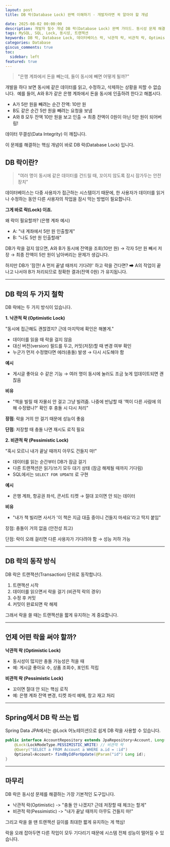 ```yaml
---
layout: post
title: DB 락(Database Lock) 완벽 이해하기 - 개발자라면 꼭 알아야 할 개념

date: 2025-08-02 00:00:00
description: 개발자 필수 개념 DB 락(Database Lock) 완벽 가이드. 동시성 문제 해결을 위한 낙관적 락과 비관적 락의 차이, 사용 사례, Spring Data JPA 적용법까지 쉽게 설명합니다. 데이터 무결성을 지키는 핵심 원리를 지금 확인하세요.
tags: MySQL, SQL, Lock, 동시성, 트랜잭션
keywords: DB 락, Database Lock, 데이터베이스 락, 낙관적 락, 비관적 락, Optimistic Lock, Pessimistic Lock, 동시성 제어, 데이터 무결성, 트랜잭션, Spring Data JPA, LockModeType, SELECT FOR UPDATE, JPA 락, 데이터베이스 동시성, DB 락 사용 이유, 낙관적 락 비관적 락 차이, Spring 비관적 락 사용법, JPA PESSIMISTIC_WRITE, 데이터 동시성 문제 해결, 은행 계좌 문제 DB 락
categories: Database
giscus_comments: true
toc:
  sidebar: left
featured: true
---
```


> "은행 계좌에서 돈을 빼는데, 둘이 동시에 빼면 어떻게 될까?"

개발을 하다 보면 동시에 같은 데이터를 읽고, 수정하고, 삭제하는 상황을 피할 수 없습니다. 
예를 들어, A와 B가 같은 은행 계좌에서 돈을 동시에 인출하려 한다고 해봅시다.

- A가 5만 원을 빼려는 순간 잔액: 10만 원
- B도 같은 순간 5만 원을 빼려는 요청을 보냄
- A와 B 모두 잔액 10만 원을 보고 인출 → 최종 잔액이 0원이 아닌 5만 원이 되어버림!

데이터 무결성(Data Integrity) 이 깨집니다.

이 문제를 해결하는 핵심 개념이 바로 DB 락(Database Lock) 입니다.

## DB 락이란?

> "여러 명이 동시에 같은 데이터를 건드릴 때, 꼬이지 않도록 잠시 잠가두는 안전장치"

데이터베이스는 다중 사용자가 접근하는 시스템이기 때문에, 한 사용자가 데이터를 읽거나 수정하는 동안 다른 사용자의 작업을 잠시 막는 방법이 필요합니다.

**그게 바로 락(Lock) 이죠.**

왜 락이 필요할까? (은행 계좌 예시)

- A: "내 계좌에서 5만 원 인출할게"
- B: "나도 5만 원 인출할래"

DB가 락을 걸지 않으면, A와 B가 동시에 잔액을 조회(10만 원) → 각자 5만 원 빼서 저장 → 최종 잔액이 5만 원이 남아버리는 문제가 생깁니다.

하지만 DB가 '잠깐! A 먼저 끝낼 때까지 기다려!' 하고 락을 건다면?
➡ A의 작업이 끝나고 나서야 B가 처리되므로 정확한 결과(잔액 0원) 가 유지됩니다.

---

## DB 락의 두 가지 철학

DB 락에는 두 가지 방식이 있습니다.

**1. 낙관적 락 (Optimistic Lock)**

"동시에 접근해도 괜찮겠지? 근데 마지막에 확인은 해볼게."

- 데이터를 읽을 때 락을 걸지 않음
- 대신 버전(version) 필드를 두고, 커밋(저장)할 때 변경 여부 확인
- 누군가 먼저 수정했다면 에러(충돌) 발생 → 다시 시도해야 함

**예시**

- 게시글 좋아요 수 같은 기능 → 여러 명이 동시에 눌러도 조금 늦게 업데이트되면 괜찮음

**비유**

- "책을 빌릴 때 자물쇠 안 걸고 그냥 빌려줌. 나중에 반납할 때 '책이 다른 사람에 의해 수정됐나?' 확인 후 충돌 시 다시 처리"

**장점**: 락을 거의 안 걸기 때문에 성능이 좋음

**단점**: 저장할 때 충돌 나면 재시도 로직 필요

**2. 비관적 락 (Pessimistic Lock)**

"혹시 모르니 내가 끝날 때까지 아무도 건들지 마!"

- 데이터를 읽는 순간부터 DB가 잠금 걸기
- 다른 트랜잭션은 읽기/쓰기 모두 대기 상태 (잠금 해제될 때까지 기다림)
- SQL에서는 `SELECT FOR UPDATE` 로 구현

**예시**

- 은행 계좌, 항공권 좌석, 콘서트 티켓 → 절대 꼬이면 안 되는 데이터

**비유**

- "내가 책 빌리면 사서가 '이 책은 지금 대출 중이니 건들지 마세요'라고 딱지 붙임"

장점: 충돌이 거의 없음 (안전성 최고)

단점: 락이 오래 걸리면 다른 사용자가 기다려야 함 → 성능 저하 가능

---

## DB 락의 동작 방식

DB 락은 트랜잭션(Transaction) 단위로 동작합니다.

1. 트랜잭션 시작
2. 데이터를 읽으면서 락을 걸기 (비관적 락의 경우)
3. 수정 후 커밋
4. 커밋이 완료되면 락 해제

그래서 락을 쓸 때는 트랜잭션을 짧게 유지하는 게 중요합니다.

---

## 언제 어떤 락을 써야 할까?

**낙관적 락 (Optimistic Lock)**

- 동시성이 많지만 충돌 가능성은 적을 때
- 예: 게시글 좋아요 수, 상품 조회수, 포인트 적립

**비관적 락 (Pessimistic Lock)**

- 꼬이면 절대 안 되는 핵심 로직
- 예: 은행 계좌 잔액 변경, 티켓 좌석 예매, 창고 재고 처리

---

## Spring에서 DB 락 쓰는 법

Spring Data JPA에서는 @Lock 어노테이션으로 쉽게 DB 락을 사용할 수 있습니다.

```java
public interface AccountRepository extends JpaRepository<Account, Long> {
    @Lock(LockModeType.PESSIMISTIC_WRITE) // 비관적 락
    @Query("SELECT a FROM Account a WHERE a.id = :id")
    Optional<Account> findByIdForUpdate(@Param("id") Long id);
}
```

---

## 마무리

DB 락은 동시성 문제를 해결하는 가장 기본적인 도구입니다.

- 낙관적 락(Optimistic) -> "충돌 안 나겠지? 근데 저장할 때 체크는 할게"
- 비관적 락(Pessimistic) -> "내가 끝날 때까지 아무도 건들지 마!"

그리고 락을 쓸 땐 트랜잭션 길이를 최대한 짧게 유지하는 게 핵심!

락을 오래 잡아두면 다른 작업이 모두 기다리기 때문에 시스템 전체 성능이 떨어질 수 있습니다.
